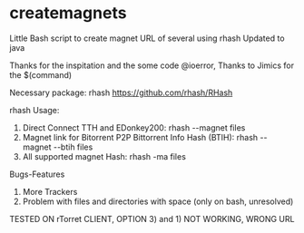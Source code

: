 createmagnets
=============

Little Bash script to create magnet URL of several using rhash
Updated to java

Thanks for the inspitation and the some code @ioerror,
Thanks to Jimics for the $(command)

Necessary package: rhash https://github.com/rhash/RHash

rhash Usage: 
1) Direct Connect TTH and EDonkey200: rhash --magnet files
2) Magnet link for Bitorrent P2P Bittorrent Info Hash (BTIH): rhash --magnet --btih files 
3) All supported magnet Hash: rhash -ma files

Bugs-Features
1) More Trackers
2) Problem with files and directories with space (only on bash, unresolved)

TESTED ON rTorret CLIENT, OPTION 3) and 1) NOT WORKING, WRONG URL
